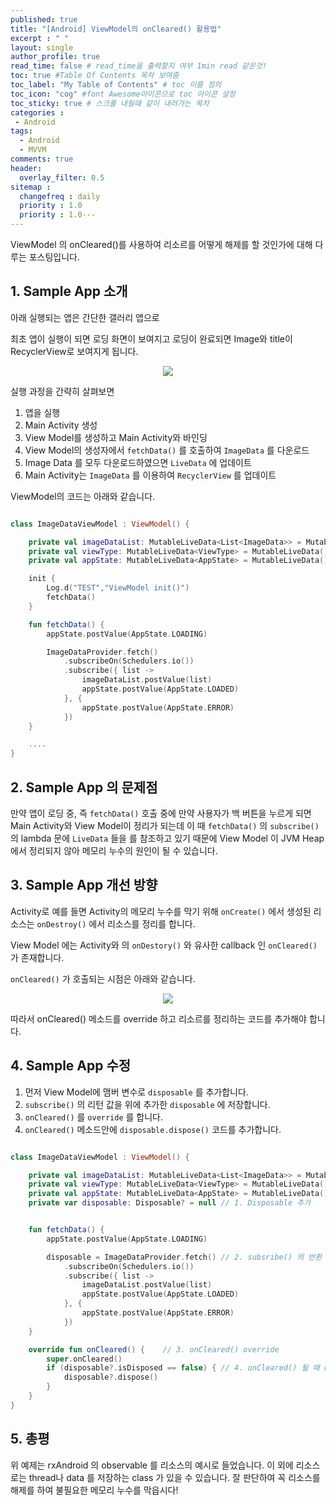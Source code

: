 ```yaml
---
published: true
title: "[Android] ViewModel의 onCleared() 활용법"	
excerpt : " "	
layout: single	
author_profile: true	
read_time: false # read_time을 출력할지 여부 1min read 같은것!	
toc: true #Table Of Contents 목차 보여줌	
toc_label: "My Table of Contents" # toc 이름 정의	
toc_icon: "cog" #font Awesome아이콘으로 toc 아이콘 설정	
toc_sticky: true # 스크롤 내릴때 같이 내려가는 목차	
categories :	
 - Android	
tags: 	
  - Android
  - MVVM
comments: true	
header:	
  overlay_filter: 0.5	
sitemap :	
  changefreq : daily	
  priority : 1.0	
  priority : 1.0---
---
```


ViewModel 의 onCleared()를 사용하여 리소르를 어떻게 해제를 할 것인가에 대해 다루는 포스팅입니다.

## 1. Sample App 소개

아래 실행되는 앱은 간단한 갤러리 앱으로

최초 앱이 실행이 되면 로딩 화면이 보여지고 로딩이 완료되면 Image와 title이 RecyclerView로 보여지게 됩니다.

<div align="center">
<img src="https://user-images.githubusercontent.com/35194820/104088168-31e4e580-52a8-11eb-8333-f7aedd046fb2.gif" >
</div>

실행 과정을 간략히 살펴보면

1. 앱을 실행
2. Main Activity 생성
3. View Model를 생성하고 Main Activity와 바인딩
4. View Model의 생성자에서 `fetchData()` 를 호출하여 `ImageData` 를 다운로드
5. Image Data 를 모두 다운로드하였으면 `LiveData` 에 업데이트
6. Main Activity는 `ImageData` 를 이용하여 `RecyclerView` 를 업데이트

ViewModel의 코드는 아래와 같습니다.

~~~kotlin

class ImageDataViewModel : ViewModel() {

    private val imageDataList: MutableLiveData<List<ImageData>> = MutableLiveData()
    private val viewType: MutableLiveData<ViewType> = MutableLiveData()
    private val appState: MutableLiveData<AppState> = MutableLiveData()

    init {
        Log.d("TEST","ViewModel init()")
        fetchData()
    }

    fun fetchData() {
        appState.postValue(AppState.LOADING)

        ImageDataProvider.fetch()
            .subscribeOn(Schedulers.io())
            .subscribe({ list ->
                imageDataList.postValue(list)
                appState.postValue(AppState.LOADED)
            }, {
                appState.postValue(AppState.ERROR)
            })
    }

    ....
}

~~~

## 2. Sample App 의 문제점

만약 앱이 로딩 중, 즉 `fetchData()` 호출 중에 만약 사용자가 백 버튼을 누르게 되면 Main Activity와 View Model이 정리가 되는데 이 때 `fetchData()` 의 `subscribe()` 의 lambda 문에 `LiveData` 들을 를 참조하고 있기 때문에 View Model 이 JVM Heap 에서 정리되지 않아 메모리 누수의 원인이 될 수 있습니다.
  
## 3. Sample App 개선 방향

Activity로 예를 들면 Activity의 메모리 누수를 막기 위해 `onCreate()` 에서 생성된 리소스는 `onDestroy()` 에서 리소스를 정리를 합니다.
  
View Model 에는 Activity와 의 `onDestory()` 와 유사한 callback 인 `onCleared()` 가 존재합니다.

`onCleared()` 가 호출되는 시점은 아래와 같습니다.

<div align="center">
<img src="https://2.bp.blogspot.com/-yDA6lQPeUM0/WjMEoM8_qsI/AAAAAAAABrU/aSrk1ePRyugp6Mna8mSPlq5K-4Moz9EcACLcBGAs/s1600/image1.pn" >
</div>

따라서 onCleared() 메소드를 override 하고 리소르를 정리하는 코드를 추가해야 합니다.

## 4. Sample App 수정

1. 먼저 View Model에 맴버 변수로 `disposable` 를 추가합니다.
2. `subscribe()` 의 리턴 값을 위에 추가한 `disposable` 에 저장합니다.
3. `onCleared()` 를 `override` 를 합니다.
4. `onCleared()` 메소드안에 `disposable.dispose()` 코드를 추가합니다.

~~~ kotlin

class ImageDataViewModel : ViewModel() {

    private val imageDataList: MutableLiveData<List<ImageData>> = MutableLiveData()
    private val viewType: MutableLiveData<ViewType> = MutableLiveData()
    private val appState: MutableLiveData<AppState> = MutableLiveData()
    private var disposable: Disposable? = null // 1. Disposable 추가


    fun fetchData() {
        appState.postValue(AppState.LOADING)

        disposable = ImageDataProvider.fetch() // 2. subsribe() 의 반환 값을 맴버 변수에 저장
            .subscribeOn(Schedulers.io())
            .subscribe({ list ->
                imageDataList.postValue(list)
                appState.postValue(AppState.LOADED)
            }, {
                appState.postValue(AppState.ERROR)
            })
    }

    override fun onCleared() {    // 3. onCleared() override 
        super.onCleared()
        if (disposable?.isDisposed == false) { // 4. onCleared() 될 때 dispose() 호출
            disposable?.dispose()
        }
    }
}
~~~

## 5. 총평

위 예제는 rxAndroid 의 observable 를 리소스의 예시로 들었습니다. 이 외에 리소스로는 thread나 data 를 저장하는 class 가 있을 수 있습니다. 잘 판단하여 꼭 리소스를 해제를 하여 불필요한 메모리 누수를 막읍시다!